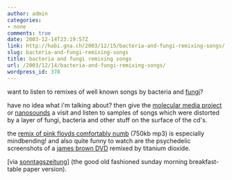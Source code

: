 ```yaml
---
author: admin
categories:
- none
comments: true
date: 2003-12-14T23:19:57Z
link: http://habi.gna.ch/2003/12/15/bacteria-and-fungi-remixing-songs/
slug: bacteria-and-fungi-remixing-songs
title: bacteria and fungi remixing songs
url: /2003/12/14/bacteria-and-fungi-remixing-songs/
wordpress_id: 378
---
```


want to listen to remixes of well known songs by bacteria and [fungi](http://dict.leo.org/?search=fungi)?

have no idea what i'm talking about?
then give the [molecular media project](http://www.swin.edu.au/maths/molecularmediaproject/molecularmedia.htm) or [nanosounds](http://www.nanosounds.com/) a visit and listen to samples of songs which were distorted by a layer of fungi, bacteria and other stuff on the surface of the cd's.

the [remix of pink floyds comfortably numb](http://www.swin.edu.au/maths/molecularmediaproject/audio/pinkfloyd-comfortablynumb-molecularcomputing.mp3) (750kb mp3) is especially mindbending! and also quite funny to watch are the psychedelic screenshots of a [james brown DVD](http://www.swin.edu.au/maths/molecularmediaproject/t02carbonb/titaniumdioxide-carbonblack.html) remixed by titanium dioxide.

[via [sonntagszeitung](http://www.sonntagszeitung.ch/dyn/news/multimedia/index.html)] (the good old fashioned sunday morning breakfast-table paper version).
